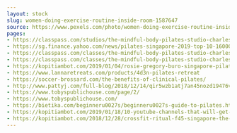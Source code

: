```yaml
---
layout: stock
slug: women-doing-exercise-routine-inside-room-1587647
source: https://www.pexels.com/photo/women-doing-exercise-routine-inside-room-1587647/
pages:
- https://classpass.com/studios/the-mindful-body-pilates-studio-charleston
- https://sg.finance.yahoo.com/news/pilates-singapore-2019-top-10-160000033.html
- https://classpass.com/classes/the-mindful-body-pilates-studio-charleston/mat-class
- https://classpass.com/classes/the-mindful-body-pilates-studio-charleston/equipment-class/265910444
- https://kopitiambot.com/2019/01/04/rosie-gregory-buro-singapore-pilates-playlist-189/
- https://www.lannaretreats.com/products/4d3n-pilates-retreat
- https://soccer-brossard.com/the-benefits-of-clinical-pilates/
- http://www.pattyj.com/full-blog/2018/12/14/qir5wzb1atj7an45nozd19476vbo19
- https://www.tobyspublichouse.com/page/2/
- https://www.tobyspublichouse.com/
- https://bietika.com/beginneru0027s/beginneru0027s-guide-to-pilates.html
- https://kopitiambot.com/2019/01/18/10-youtube-channels-that-will-get-you-into-shape-this-year/
- https://kopitiambot.com/2018/12/28/crossfit-ritual-f45-singapore-the-ultimate-hiit-gym-price-guide-2019/
---
```

